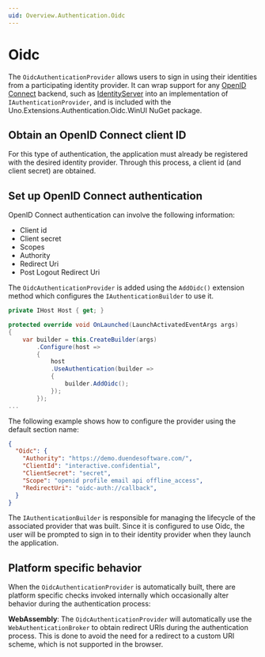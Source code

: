 ```yaml
---
uid: Overview.Authentication.Oidc
---
```


# Oidc

The `OidcAuthenticationProvider` allows users to sign in using their identities from a participating identity provider. It can wrap support for any [OpenID Connect](https://openid.net/connect/) backend, such as [IdentityServer](https://duendesoftware.com/products/identityserver) into an implementation of `IAuthenticationProvider`, and is included with the Uno.Extensions.Authentication.Oidc.WinUI NuGet package.

## Obtain an OpenID Connect client ID

For this type of authentication, the application must already be registered with the desired identity provider. Through this process, a client id (and client secret) are obtained.

## Set up OpenID Connect authentication

OpenID Connect authentication can involve the following information:

- Client id
- Client secret
- Scopes
- Authority
- Redirect Uri
- Post Logout Redirect Uri

The `OidcAuthenticationProvider` is added using the `AddOidc()` extension method which configures the `IAuthenticationBuilder` to use it.

```csharp
private IHost Host { get; }

protected override void OnLaunched(LaunchActivatedEventArgs args)
{
    var builder = this.CreateBuilder(args)
        .Configure(host => 
        {
            host
            .UseAuthentication(builder => 
            {
                builder.AddOidc();
            });
        });
...
```

The following example shows how to configure the provider using the default section name:

```json
{
  "Oidc": {
    "Authority": "https://demo.duendesoftware.com/",
    "ClientId": "interactive.confidential",
    "ClientSecret": "secret",
    "Scope": "openid profile email api offline_access",
    "RedirectUri": "oidc-auth://callback",
  }
}
```

The `IAuthenticationBuilder` is responsible for managing the lifecycle of the associated provider that was built. Since it is configured to use Oidc, the user will be prompted to sign in to their identity provider when they launch the application. 

## Platform specific behavior

When the `OidcAuthenticationProvider` is automatically built, there are platform specific checks invoked internally which occasionally alter behavior during the authentication process:

**WebAssembly**: The `OidcAuthenticationProvider` will automatically use the `WebAuthenticationBroker` to obtain redirect URIs during the authentication process. This is done to avoid the need for a redirect to a custom URI scheme, which is not supported in the browser.
